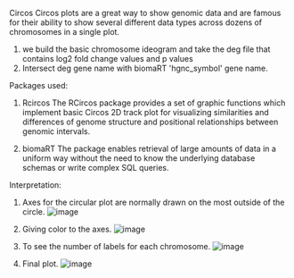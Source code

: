 Circos
Circos plots are a great way to show genomic data and are famous for their ability to show 
several different data types across dozens of chromosomes in a single plot.

1. we build the basic chromosome ideogram and take the deg file that contains log2 fold change values and p values
2. Intersect deg gene name with biomaRT 'hgnc_symbol' gene name.

Packages used:
1. Rcircos
The RCircos package provides a set of graphic functions which implement basic Circos 2D track plot for visualizing similarities and differences of genome
structure and positional relationships between genomic intervals.

2. biomaRT
The package enables retrieval of large amounts of data in a uniform way without the need to know the underlying database schemas or write complex SQL queries.

Interpretation:
1. Axes for the circular plot are normally drawn on the most outside of the circle.
![image](https://user-images.githubusercontent.com/112052476/199175234-446aa286-9b61-49c4-aa17-9643f7fc1bb9.png)


2. Giving color to the axes.
![image](https://user-images.githubusercontent.com/112052476/199177262-802b70c8-a55a-4135-8050-9d6c5399d5c0.png)


3. To see the number of labels for each chromosome.
![image](https://user-images.githubusercontent.com/112052476/199177555-594f3d59-5428-4588-845e-166be5a3789e.png)


4. Final plot.
![image](https://user-images.githubusercontent.com/112052476/199177942-fb30c08f-9dc5-430c-9eb3-2d9bb7da5abf.png)




